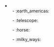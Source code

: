 <li>
  <ul>
-  :earth_americas:</ul>
  <ul>
-   :telescope:</ul>
  <ul>
-  :horse:</ul>
  <ul>
-   :milky_ways:</ul>
  </li>
